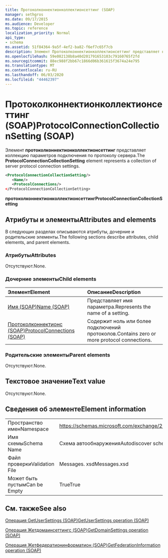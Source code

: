 ```yaml
---
title: Протоколконнектионколлектионсеттинг (SOAP)
manager: sethgros
ms.date: 09/17/2015
ms.audience: Developer
ms.topic: reference
localization_priority: Normal
api_type:
- schema
ms.assetid: 51f84364-9a5f-4ef2-ba82-f6ef7c65f7cb
description: Элемент Протоколконнектионколлектионсеттинг представляет коллекцию параметров подключения по протоколу сервера.
ms.openlocfilehash: 59e082138b8a40d201791653103c79160765f2fd
ms.sourcegitcommit: 88ec988f2bb67c1866d06b361615f3674a24e795
ms.translationtype: MT
ms.contentlocale: ru-RU
ms.lasthandoff: 06/03/2020
ms.locfileid: "44462397"
---
```

# <a name="protocolconnectioncollectionsetting-soap"></a><span data-ttu-id="f54b0-103">Протоколконнектионколлектионсеттинг (SOAP)</span><span class="sxs-lookup"><span data-stu-id="f54b0-103">ProtocolConnectionCollectionSetting (SOAP)</span></span>

<span data-ttu-id="f54b0-104">Элемент **протоколконнектионколлектионсеттинг** представляет коллекцию параметров подключения по протоколу сервера.</span><span class="sxs-lookup"><span data-stu-id="f54b0-104">The **ProtocolConnectionCollectionSetting** element represents a collection of server protocol connection settings.</span></span> 
  
```XML
<ProtocolConnectionCollectionSetting/>
   <Name/>
   <ProtocolConnections/>
</ProtocolConnectionCollectionSetting>
```

 <span data-ttu-id="f54b0-105">**протоколконнектионколлектионсеттинг**</span><span class="sxs-lookup"><span data-stu-id="f54b0-105">**ProtocolConnectionCollectionSetting**</span></span>
## <a name="attributes-and-elements"></a><span data-ttu-id="f54b0-106">Атрибуты и элементы</span><span class="sxs-lookup"><span data-stu-id="f54b0-106">Attributes and elements</span></span>

<span data-ttu-id="f54b0-107">В следующих разделах описываются атрибуты, дочерние и родительские элементы.</span><span class="sxs-lookup"><span data-stu-id="f54b0-107">The following sections describe attributes, child elements, and parent elements.</span></span>
  
### <a name="attributes"></a><span data-ttu-id="f54b0-108">Атрибуты</span><span class="sxs-lookup"><span data-stu-id="f54b0-108">Attributes</span></span>

<span data-ttu-id="f54b0-109">Отсутствуют.</span><span class="sxs-lookup"><span data-stu-id="f54b0-109">None.</span></span>
  
### <a name="child-elements"></a><span data-ttu-id="f54b0-110">Дочерние элементы</span><span class="sxs-lookup"><span data-stu-id="f54b0-110">Child elements</span></span>

|<span data-ttu-id="f54b0-111">**Элемент**</span><span class="sxs-lookup"><span data-stu-id="f54b0-111">**Element**</span></span>|<span data-ttu-id="f54b0-112">**Описание**</span><span class="sxs-lookup"><span data-stu-id="f54b0-112">**Description**</span></span>|
|:-----|:-----|
|[<span data-ttu-id="f54b0-113">Имя (SOAP)</span><span class="sxs-lookup"><span data-stu-id="f54b0-113">Name (SOAP)</span></span>](name-soap.md) <br/> |<span data-ttu-id="f54b0-114">Представляет имя параметра.</span><span class="sxs-lookup"><span data-stu-id="f54b0-114">Represents the name of a setting.</span></span>  <br/> |
|[<span data-ttu-id="f54b0-115">Протоколконнектионс (SOAP)</span><span class="sxs-lookup"><span data-stu-id="f54b0-115">ProtocolConnections (SOAP)</span></span>](protocolconnections-soap.md) <br/> |<span data-ttu-id="f54b0-116">Содержит ноль или более подключений протоколов.</span><span class="sxs-lookup"><span data-stu-id="f54b0-116">Contains zero or more protocol connections.</span></span>  <br/> |
   
### <a name="parent-elements"></a><span data-ttu-id="f54b0-117">Родительские элементы</span><span class="sxs-lookup"><span data-stu-id="f54b0-117">Parent elements</span></span>

<span data-ttu-id="f54b0-118">Отсутствуют.</span><span class="sxs-lookup"><span data-stu-id="f54b0-118">None.</span></span>
  
## <a name="text-value"></a><span data-ttu-id="f54b0-119">Текстовое значение</span><span class="sxs-lookup"><span data-stu-id="f54b0-119">Text value</span></span>

<span data-ttu-id="f54b0-120">Отсутствуют.</span><span class="sxs-lookup"><span data-stu-id="f54b0-120">None.</span></span>
  
## <a name="element-information"></a><span data-ttu-id="f54b0-121">Сведения об элементе</span><span class="sxs-lookup"><span data-stu-id="f54b0-121">Element information</span></span>

|||
|:-----|:-----|
|<span data-ttu-id="f54b0-122">Пространство имен</span><span class="sxs-lookup"><span data-stu-id="f54b0-122">Namespace</span></span>  <br/> |https://schemas.microsoft.com/exchange/2010/Autodiscover  <br/> |
|<span data-ttu-id="f54b0-123">Имя схемы</span><span class="sxs-lookup"><span data-stu-id="f54b0-123">Schema Name</span></span>  <br/> |<span data-ttu-id="f54b0-124">Схема автообнаружения</span><span class="sxs-lookup"><span data-stu-id="f54b0-124">Autodiscover schema</span></span>  <br/> |
|<span data-ttu-id="f54b0-125">Файл проверки</span><span class="sxs-lookup"><span data-stu-id="f54b0-125">Validation File</span></span>  <br/> |<span data-ttu-id="f54b0-126">Messages. xsd</span><span class="sxs-lookup"><span data-stu-id="f54b0-126">Messages.xsd</span></span>  <br/> |
|<span data-ttu-id="f54b0-127">Может быть пустым</span><span class="sxs-lookup"><span data-stu-id="f54b0-127">Can be Empty</span></span>  <br/> |<span data-ttu-id="f54b0-128">True</span><span class="sxs-lookup"><span data-stu-id="f54b0-128">True</span></span>  <br/> |
   
## <a name="see-also"></a><span data-ttu-id="f54b0-129">См. также</span><span class="sxs-lookup"><span data-stu-id="f54b0-129">See also</span></span>



[<span data-ttu-id="f54b0-130">Операция GetUserSettings (SOAP)</span><span class="sxs-lookup"><span data-stu-id="f54b0-130">GetUserSettings operation (SOAP)</span></span>](getusersettings-operation-soap.md)
  
[<span data-ttu-id="f54b0-131">Операция Жетдомаинсеттингс (SOAP)</span><span class="sxs-lookup"><span data-stu-id="f54b0-131">GetDomainSettings operation (SOAP)</span></span>](getdomainsettings-operation-soap.md)
  
[<span data-ttu-id="f54b0-132">Операция Жетфедератионинформатион (SOAP)</span><span class="sxs-lookup"><span data-stu-id="f54b0-132">GetFederationInformation operation (SOAP)</span></span>](getfederationinformation-operation-soap.md)

